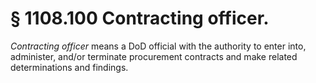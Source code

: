 # § 1108.100   Contracting officer.

*Contracting officer* means a DoD official with the authority to enter into, administer, and/or terminate procurement contracts and make related determinations and findings.




